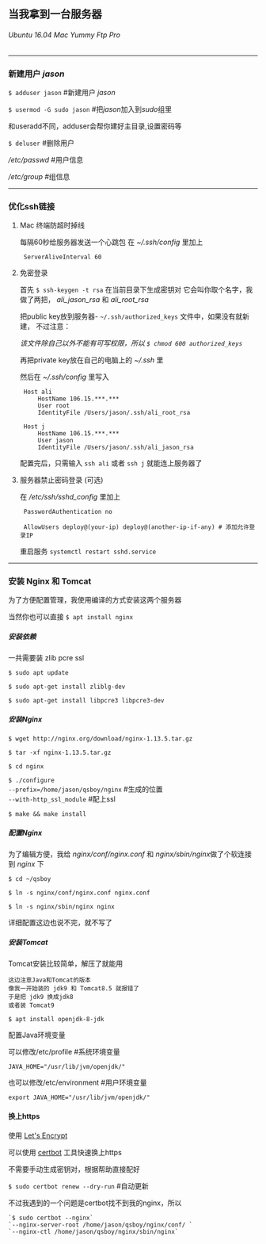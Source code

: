 ## 当我拿到一台服务器

###### Ubuntu 16.04   Mac   Yummy Ftp Pro

------------------

### 新建用户 *jason*

`$ adduser jason`  #新建用户 *jason*

`$ usermod -G sudo jason` #把*jason*加入到*sudo*组里

和useradd不同，adduser会帮你建好主目录,设置密码等

`$ deluser` #删除用户

*/etc/passwd* #用户信息

*/etc/group* #组信息

-----------------

### 优化ssh链接

1. Mac 终端防超时掉线

    每隔60秒给服务器发送一个心跳包
    在 *~/.ssh/config* 里加上

        ServerAliveInterval 60

2. 免密登录

    首先 `$ ssh-keygen -t rsa` 在当前目录下生成密钥对
    它会叫你取个名字，我做了两把， *ali_jason_rsa* 和 *ali_root_rsa*

    把public key放到服务器- `~/.ssh/authorized_keys` 文件中，如果没有就新建，
    不过注意：

    *该文件除自己以外不能有可写权限，所以 `$ chmod 600 authorized_keys`*

    再把private key放在自己的电脑上的 *~/.ssh* 里

    然后在 *~/.ssh/config* 里写入

        Host ali
            HostName 106.15.***.***
            User root
            IdentityFile /Users/jason/.ssh/ali_root_rsa

        Host j
            HostName 106.15.***.***
            User jason
            IdentityFile /Users/jason/.ssh/ali_jason_rsa

    配置完后，只需输入 `ssh ali` 或者 `ssh j` 就能连上服务器了

3. 服务器禁止密码登录 (可选)

    在 */etc/ssh/sshd_config* 里加上

        PasswordAuthentication no

        AllowUsers deploy@(your-ip) deploy@(another-ip-if-any) # 添加允许登录IP

    重启服务 `systemctl restart sshd.service`

--------------------

### 安装 Nginx 和 Tomcat

为了方便配置管理，我使用编译的方式安装这两个服务器

当然你也可以直接 `$ apt install nginx`

##### 安装依赖

一共需要装 zlib pcre ssl

`$ sudo apt update`

`$ sudo apt-get install zliblg-dev`

`$ sudo apt-get install libpcre3 libpcre3-dev `

##### 安装Nginx

`$ wget http://nginx.org/download/nginx-1.13.5.tar.gz`

`$ tar -xf nginx-1.13.5.tar.gz`

`$ cd nginx`

`$ ./configure`
<br>
`--prefix=/home/jason/qsboy/nginx` #生成的位置
<br>
`--with-http_ssl_module` #配上ssl

`$ make && make install`

##### 配置Nginx

为了编辑方便，我给 *nginx/conf/nginx.conf* 和 *nginx/sbin/nginx*做了个软连接到 *nginx* 下

`$ cd ~/qsboy`

`$ ln -s nginx/conf/nginx.conf nginx.conf`

`$ ln -s nginx/sbin/nginx nginx`

详细配置这边也说不完，就不写了

##### 安装Tomcat

Tomcat安装比较简单，解压了就能用

    这边注意Java和Tomcat的版本
    像我一开始装的 jdk9 和 Tomcat8.5 就报错了
    于是把 jdk9 换成jdk8
    或者装 Tomcat9

`$ apt install openjdk-8-jdk`

配置Java环境变量

可以修改/etc/profile #系统环境变量

    JAVA_HOME="/usr/lib/jvm/openjdk/"

也可以修改/etc/environment #用户环境变量

    export JAVA_HOME="/usr/lib/jvm/openjdk/"


#### 换上https

使用 [Let's Encrypt](https://letsencrypt.org/)

可以使用 [certbot](https://certbot.eff.org/) 工具快速换上https

不需要手动生成密钥对，根据帮助直接配好

`$ sudo certbot renew --dry-run` #自动更新

不过我遇到的一个问题是certbot找不到我的nginx，所以

    `$ sudo certbot --nginx`
    `--nginx-server-root /home/jason/qsboy/nginx/conf/ `
    `--nginx-ctl /home/jason/qsboy/nginx/sbin/nginx`

